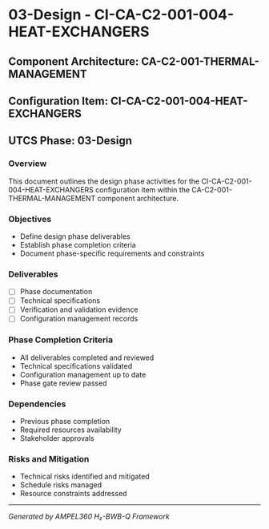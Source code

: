 # 03-Design - CI-CA-C2-001-004-HEAT-EXCHANGERS

## Component Architecture: CA-C2-001-THERMAL-MANAGEMENT
## Configuration Item: CI-CA-C2-001-004-HEAT-EXCHANGERS
## UTCS Phase: 03-Design

### Overview
This document outlines the design phase activities for the CI-CA-C2-001-004-HEAT-EXCHANGERS configuration item within the CA-C2-001-THERMAL-MANAGEMENT component architecture.

### Objectives
- Define design phase deliverables
- Establish phase completion criteria
- Document phase-specific requirements and constraints

### Deliverables
- [ ] Phase documentation
- [ ] Technical specifications
- [ ] Verification and validation evidence
- [ ] Configuration management records

### Phase Completion Criteria
- All deliverables completed and reviewed
- Technical specifications validated
- Configuration management up to date
- Phase gate review passed

### Dependencies
- Previous phase completion
- Required resources availability
- Stakeholder approvals

### Risks and Mitigation
- Technical risks identified and mitigated
- Schedule risks managed
- Resource constraints addressed

---
*Generated by AMPEL360 H₂-BWB-Q Framework*

